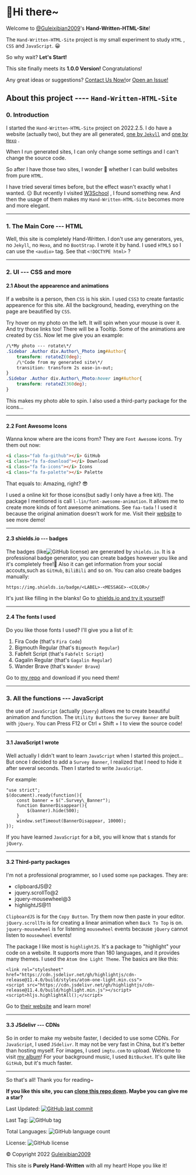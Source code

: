 # 👋Hi there~

Welcome to [@Guleixibian2009](https://github.com/guleixibian2009/)'s **Hand-Written-HTML-Site**!

The `Hand-Written-HTML-Site` project is my small experiment to study `HTML` , `CSS` and `JavaScript`. 😀

So why wait? **Let's Start!**

This site finally meets its **1.0.0 Version!** Congratulations!

Any great ideas or suggestions? [Contact Us Now!](mailto:guleixibian2009@outlook.com)or [Open an Issue!](https://github.com/Guleixibian2009/Hand-Written-HTML-Site/issues)

## About this project ---- `Hand-Written-HTML-Site`

### 0\. Introduction

I started the `Hand-Written-HTML-Site` project on 2022.2.5. I do have a website (actually two), but they are all generated, [one by `Jekyll`](https://guleixibian.github.io/) and [one by `Hexo`](https://guleixibian2009.github.io/) .

When I run generated sites, I can only change some settings and I can't change the source code.

So after I have those two sites, I wonder 🤨 whether I can build websites from pure `HTML`.

I have tried several times before, but the effect wasn't exactly what I wanted. 😑 But recently I visited [W3School](https://www.w3school.com.cn/) , I found something new. And then the usage of them makes my `Hand-Written-HTML-Site` becomes more and more elegant.

* * *

### 1\. The Main Core --- HTML

Well, this site is completely Hand-Written. I don't use any generators, yes, no `Jekyll`, no `Hexo`, and no `BootStrap`. I wrote it by hand. I used `HTML5` so I can use the `<audio>` tag. See that `<!DOCTYPE html>` ?

* * *

### 2\. UI --- CSS and more

#### 2.1 About the appearence and animations

If a website is a person, then `CSS` is his skin. I used `CSS3` to create fantastic appearence for this site. All the background, heading, everything on the page are beautified by `CSS`.

Try hover on my photo on the left. It will spin when your mouse is over it. And try those links too! There will be a Tooltip. Some of the animations are created by `CSS`. Now let me give you an example:

```css
/\*My photo --- rotate\*/ 
.Sidebar .Author div.Author\_Photo img#Author{ 
    transform: rotateZ(0deg); 
    /\*Code from my generated site\*/ 
    transition: transform 2s ease-in-out; 
} 
.Sidebar .Author div.Author\_Photo:hover img#Author{ 
    transform: rotateZ(360deg); 
}
```

This makes my photo able to spin. I also used a third-party package for the icons...

* * *

#### 2.2 Font Awesome Icons

Wanna know where are the icons from? They are `Font Awesome` icons. Try them out now:

```html
<i class="fab fa-github"></i> GitHub 
<i class="fa fa-download"></i> Download 
<i class="fa fa-icons"></i> Icons 
<i class="fa fa-palette"></i> Palette
```

That equals to: Amazing, right? 😎

I used a online kit for those icons(but sadly I only have a free kit). The package I mentioned is call `l-lin/font-awesome-animation`. It allows me to create more kinds of font awesome animations. See `faa-tada` ! I used it because the original animation doesn't work for me. Visit their [website](https://github.com/l-lin/font-awesome-animation/) to see more demo!

* * *

#### 2.3 shields.io --- badges

The badges (like![GitHub license](https://img.shields.io/github/license/Guleixibian2009/Hand-Written-HTML-Site?color=lightgreen&label=Article-License&logo=GitHub&style=flat-square)) are generated by `shields.io`. It is a professional badge generator, you can create badges however you like and it's completely free!🤑 Also it can get information from your social accouts,such as `GitHub`, `BiliBili` and so on. You can also create badges manually:

```
https://img.shields.io/badge/<LABEL>-<MESSAGE>-<COLOR>/
```

It's just like filling in the blanks! Go to [shields.io and try it yourself](https://shields.io/)!

* * *

#### 2.4 The fonts I used

Do you like those fonts I used? I'll give you a list of it:

1. Fira Code (that's `Fira Code`)
2. Bigmouth Regular (that's `Bigmouth Regular`)
3. Fabfelt Script (that's `Fabfelt Script`)
4. Gagalin Regular (that's `Gagalin Regular`)
5. Wander Brave (that's `Wander Brave`)

Go to [my repo](https://github.com/guleixibian2009/hand-written-html-site/) and download if you need them!

* * *

### 3\. All the functions --- JavaScript

the use of `JavaScript` (actually `jQuery`) allows me to create beautiful animation and function. The `Utility Buttons` the `Survey Banner` are built with `jQuery`. You can Press F12 or Ctrl + Shift + I to view the source code!

* * *

#### 3.1 JavaScript I wrote

Well actually I didn't want to learn `JavaScript` when I started this project... But once I decided to add a `Survey Banner`, I realized that I need to hide it after several seconds. Then I started to write `JavaScript`.

For example:

```JS
"use strict"; 
$(document).ready(function(){ 
    const banner = $(".Survey\_Banner"); 
    function BannerDisappear(){ 
        $(banner).hide(500); 
    } 
    window.setTimeout(BannerDisappear, 10000); 
});
```

If you have learned `JavaScript` for a bit, you will know that `$` stands for `jQuery`.

* * *

#### 3.2 Third-party packages

I'm not a professional programmer, so I used some `npm` packages. They are:

* clipboardJS@2
* jquery.scrollTo@2
* jquery-mousewheel@3
* highlightJS@11

`ClipboardJS` is for the `Copy Button`. Try them now then paste in your editor. `jQuery.scrollTo` is for creating a linear animation when `Back To Top` is on. `jquery-mousewheel` is for listening `mousewheel` events because `jQuery` cannot listen to `mousewheel` events!

The package I like most is `highlightJS`. It's a package to "highlight" your code on a website. It supports more than 180 languages, and it provides many themes. I used the `Atom One Light Theme`. The basics are like this:

```HT
<link rel="stylesheet" href="https://cdn.jsdelivr.net/gh/highlightjs/cdn-release@11.4.0/build/styles/atom-one-light.min.css"> 
<script src="https://cdn.jsdelivr.net/gh/highlightjs/cdn-release@11.4.0/build/highlight.min.js"></script> 
<script>hljs.highlightAll();</script>
```

Go to [their website](https://highlightjs.org/) and learn more!

* * *

#### 3.3 JSdelivr --- CDNs

So in order to make my website faster, I decided to use some CDNs. For `JavaScript`, I used `JSdelivr`. It may not be very fast in China, but it's better than hosting myself. For images, I used `imgtu.com` to upload. Welcome to visit [my album](https://imgtu.com/album/gIFx0)! For your background music, I used `BitBucket`. It's quite like `GitHub`, but it's much faster.

* * *

So that's all! Thank you for reading~

**If you like this site, you can [clone this repo down](https://github.com/guleixibian2009/hand-written-html-site/). Maybe you can give me a star?**

Last Updated: [![GitHub last commit](https://img.shields.io/github/last-commit/Guleixibian2009/Hand-Written-HTML-Site?logo=github&style=flat-square)](https://github.com/guleixibian2009/Hand-Written-HTML-Site)

Last Tag: ![GitHub tag](https://img.shields.io/github/v/tag/guleixibian2009/Hand-Written-HTML-Site?style=flat-square)

Total Languages: ![GitHub language count](https://img.shields.io/github/languages/count/Guleixibian2009/Hand-Written-HTML-Site?style=flat-square)

License: ![GitHub license](https://img.shields.io/github/license/Guleixibian2009/Hand-Written-HTML-Site?color=lightgreen&label=Article-License&logo=GitHub&style=flat-square)

© Copyright 2022 [Guleixibian2009](https://github.com/guleixibian2009/)

This site is **Purely Hand-Written** with all my heart! Hope you like it!